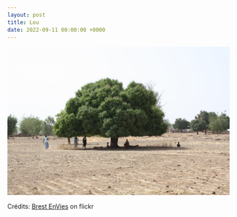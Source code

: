 ```yaml
---
layout: post
title: Lou
date: 2022-09-11 00:00:00 +0000
---
```


![Lou](/images/2022-09-11.jpg)

Crédits: [Brest EnVies](https://www.flickr.com/people/thierry-fayret/) on flickr
